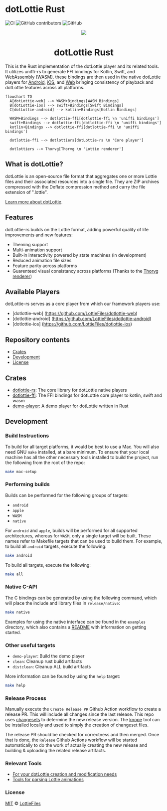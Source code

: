 # dotLottie Rust

![CI](https://img.shields.io/github/v/release/LottieFiles/dotlottie-rs)
![GitHub contributors](https://img.shields.io/github/contributors/LottieFiles/dotlottie-rs)
![GitHub](https://img.shields.io/github/license/LottieFiles/dotlottie-rs)

<p align="center">
  <img src="https://user-images.githubusercontent.com/23125742/201124166-c2a0bc2a-018b-463b-b291-944fb767b5c2.png" />
</p>

<h1 align="center">dotLottie Rust</h1>

This is the Rust implementation of the dotLottie player and its related tools. It utilizes uniffi-rs to generate FFI bindings for Kotlin, Swift, and WebAssembly (WASM). these bindings are then used in the native dotLottie players for [Android](https://github.com/LottieFiles/dotlottie-android), [iOS](https://github.com/LottieFiles/dotlottie-ios), and [Web](https://github.com/LottieFiles/dotlottie-web) bringing consistency of playback and dotLottie features across all platforms.

```mermaid
flowchart TD
  A[dotLottie-web] --> WASM+Bindings[WASM Bindings]
  B[dotLottie-ios] --> swift+Bindings[Swift Bindings]
  C[dotLottie-android] --> kotlin+Bindings[Kotlin Bindings]

  WASM+Bindings --> dotlottie-ffi[dotlottie-ffi \n 'uniffi bindings']
  swift+Bindings --> dotlottie-ffi[dotlottie-ffi \n 'uniffi bindings']
  kotlin+Bindings --> dotlottie-ffi[dotlottie-ffi \n 'uniffi bindings']

  dotlottie-ffi --> dotlottiers[dotLottie-rs \n 'Core player']

  dotlottiers --> Thorvg[Thorvg \n 'Lottie renderer']
```

## What is dotLottie?

dotLottie is an open-source file format that aggregates one or more Lottie files and their associated resources into a single file. They are ZIP archives compressed with the Deflate compression method and carry the file extension of ".lottie".

[Learn more about dotLottie](https://dotlottie.io/).

## Features

dotLottie-rs builds on the Lottie format, adding powerful quality of life improvements and new features:

- Theming support
- Multi-animation support
- Built-in interactivity powered by state machines (in development)
- Reduced animation file sizes
- Feature parity across platforms
- Guarenteed visual consistancy across platforms (Thanks to the [Thorvg renderer](https://github.com/thorvg/thorvg))

## Available Players

dotLottie-rs serves as a core player from which our framework players use:

- [dotlottie-web] (https://github.com/LottieFiles/dotlottie-web)
- [dotlottie-android] (https://github.com/LottieFiles/dotlottie-android)
- [dotlottie-ios] (https://github.com/LottieFiles/dotlottie-ios)

## Repository contents

- [Crates](#crates)
- [Development](#development)
- [License](#license)

## Crates

- [dotlottie-rs](./dotlottie-rs): The core library for dotLottie native players
- [dotlottie-ffi](./dotlottie-ffi): The FFI bindings for dotLottie core player to kotlin, swift and wasm
- [demo-player](./demo-player): A demo player for dotLottie written in Rust

## Development

### Build Instructions

To build for all target platforms, it would be best to use a Mac. You will also need GNU `make`
installed, at a bare minimum. To ensure that your local machine has all the other necessary
tools installed to build the project, run the following from the root of the repo:

```bash
make mac-setup
```

### Performing builds

Builds can be performed for the following groups of targets:

- `android`
- `apple`
- `WASM`
- `native`

For `android` and `apple`, builds will be performed for all supported architectures, whereas
for `WASM`, only a single target will be built. These names refer to Makefile targets that can be
used to build them. For example, to build all `android` targets, execute the following:

```bash
make android
```

To build all targets, execute the following:

```bash
make all
```

### Native C-API

The C bindings can be generated by using the following command, which will place the include and library
files in `release/native`:

```bash
make native
```

Examples for using the native interface can be found in the `examples` directory, which also contains a
[README](./examples/README.md) with information on getting started.

### Other useful targets

- `demo-player`: Build the demo player
- `clean`: Cleanup rust build artifacts
- `distclean`: Cleanup ALL build artifacts

More information can be found by using the `help` target:

```bash
make help
```

### Release Process

Manually execute the `Create Release PR` Github Action workflow to create a release PR. This will
include all changes since the last release. This repo uses [changesets](https://github.com/changesets/changesets)
to determine the new release version. The [knope](https://github.com/knope-dev/knope) tool can be installed locally
and used to simply the creation of changeset files.

The release PR should be checked for correctness and then merged. Once that is done, the `Release`
Github Actions workflow will be started automatically to do the work of actually creating the new
release and building & uploading the related release artifacts.

### Relevant Tools

- [For your dotLottie creation and modification needs](https://github.com/dotlottie/dotlottie-js)
- [Tools for parsing Lottie animations](https://github.com/LottieFiles/relottie)

### License

[MIT](LICENSE) © [LottieFiles](https://www.lottiefiles.com)

